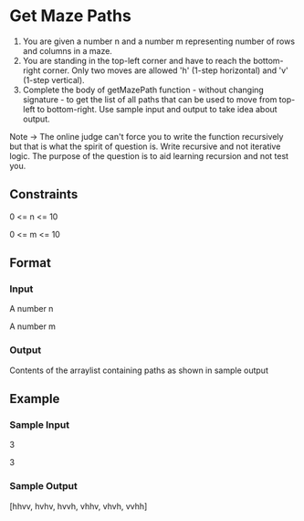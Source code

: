 # Get Maze Paths

1. You are given a number n and a number m representing number of rows and columns in a maze.
2. You are standing in the top-left corner and have to reach the bottom-right corner. Only two moves are allowed 'h' (1-step horizontal) and 'v' (1-step vertical).
3. Complete the body of getMazePath function - without changing signature - to get the list of all paths that can be used to move from top-left to bottom-right.
Use sample input and output to take idea about output.

Note -> The online judge can't force you to write the function recursively but that is what the spirit of question is. Write recursive and not iterative logic. The purpose of the question is to aid learning recursion and not test you.

## Constraints
0 <= n <= 10

0 <= m <= 10

## Format
### Input
A number n

A number m

### Output
Contents of the arraylist containing paths as shown in sample output

## Example
### Sample Input
3

3

### Sample Output
[hhvv, hvhv, hvvh, vhhv, vhvh, vvhh]
